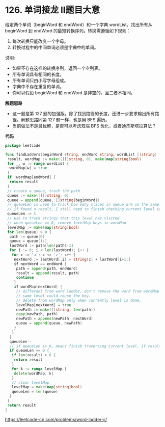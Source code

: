 # 126. 单词接龙 II**题目大意**  

给定两个单词（beginWord 和 endWord）和一个字典 wordList，找出所有从 beginWord 到 endWord 的最短转换序列。转换需遵循如下规则：

1. 每次转换只能改变一个字母。
2. 转换过程中的中间单词必须是字典中的单词。

说明:

- 如果不存在这样的转换序列，返回一个空列表。
- 所有单词具有相同的长度。
- 所有单词只由小写字母组成。
- 字典中不存在重复的单词。
- 你可以假设 beginWord 和 endWord 是非空的，且二者不相同。

**解题思路**  

- 这一题是第 127 题的加强版，除了找到路径的长度，还进一步要求输出所有路径。解题思路同第 127 题一样，也是用 BFS 遍历。
- 当前做法不是最优解，是否可以考虑双端 BFS 优化，或者迪杰斯塔拉算法？

**代码**  

```go
package leetcode

func findLadders(beginWord string, endWord string, wordList []string) [][]string {
 result, wordMap := make([][]string, 0), make(map[string]bool)
 for _, w := range wordList {
  wordMap[w] = true
 }
 if !wordMap[endWord] {
  return result
 }
 // create a queue, track the path
 queue := make([][]string, 0)
 queue = append(queue, []string{beginWord})
 // queueLen is used to track how many slices in queue are in the same level
 // if found a result, I still need to finish checking current level cause I need to return all possible paths
 queueLen := 1
 // use to track strings that this level has visited
 // when queueLen == 0, remove levelMap keys in wordMap
 levelMap := make(map[string]bool)
 for len(queue) > 0 {
  path := queue[0]
  queue = queue[1:]
  lastWord := path[len(path)-1]
  for i := 0; i < len(lastWord); i++ {
   for c := 'a'; c <= 'z'; c++ {
    nextWord := lastWord[:i] + string(c) + lastWord[i+1:]
    if nextWord == endWord {
     path = append(path, endWord)
     result = append(result, path)
     continue
    }
    if wordMap[nextWord] {
     // different from word ladder, don't remove the word from wordMap immediately
     // same level could reuse the key.
     // delete from wordMap only when currently level is done.
     levelMap[nextWord] = true
     newPath := make([]string, len(path))
     copy(newPath, path)
     newPath = append(newPath, nextWord)
     queue = append(queue, newPath)
    }
   }
  }
  queueLen--
  // if queueLen is 0, means finish traversing current level. if result is not empty, return result
  if queueLen == 0 {
   if len(result) > 0 {
    return result
   }
   for k := range levelMap {
    delete(wordMap, k)
   }
   // clear levelMap
   levelMap = make(map[string]bool)
   queueLen = len(queue)
  }
 }
 return result
}
```

https://leetcode-cn.com/problems/word-ladder-ii/
